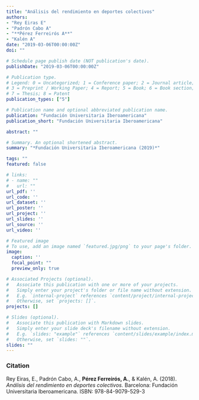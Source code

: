 ```yaml
---
title: "Análisis del rendimiento en deportes colectivos"
authors:
- "Rey Eiras E"
- "Padrón Cabo A"
- "**Pérez Ferreirós A**"
- "Kalén A"
date: "2019-03-06T00:00:00Z"
doi: ""

# Schedule page publish date (NOT publication's date).
publishDate: "2019-03-06T00:00:00Z"

# Publication type.
# Legend: 0 = Uncategorized; 1 = Conference paper; 2 = Journal article;
# 3 = Preprint / Working Paper; 4 = Report; 5 = Book; 6 = Book section;
# 7 = Thesis; 8 = Patent
publication_types: ["5"]

# Publication name and optional abbreviated publication name.
publication: "Fundación Universitaria Iberoamericana"
publication_short: "Fundación Universitaria Iberoamericana"

abstract: ""

# Summary. An optional shortened abstract.
summary: "*Fundación Universitaria Iberoamericana (2019)*"

tags: ""
featured: false

# links:
# - name: ""
#   url: ""
url_pdf: ''
url_code: ''
url_dataset: ''
url_poster: ''
url_project: ''
url_slides: ''
url_source: ''
url_video: ''

# Featured image
# To use, add an image named `featured.jpg/png` to your page's folder. 
image:
  caption: ''
  focal_point: ""
  preview_only: true

# Associated Projects (optional).
#   Associate this publication with one or more of your projects.
#   Simply enter your project's folder or file name without extension.
#   E.g. `internal-project` references `content/project/internal-project/index.md`.
#   Otherwise, set `projects: []`.
projects: []

# Slides (optional).
#   Associate this publication with Markdown slides.
#   Simply enter your slide deck's filename without extension.
#   E.g. `slides: "example"` references `content/slides/example/index.md`.
#   Otherwise, set `slides: ""`.
slides: ""
---
```


### Citation
Rey Eiras, E., Padrón Cabo, A., **Pérez Ferreirós, A.**, & Kalén, A. (2018). *Análisis del rendimiento en deportes colectivos.* Barcelona: Fundación Universitaria Iberoamericana. ISBN: 978-84-9079-529-3

